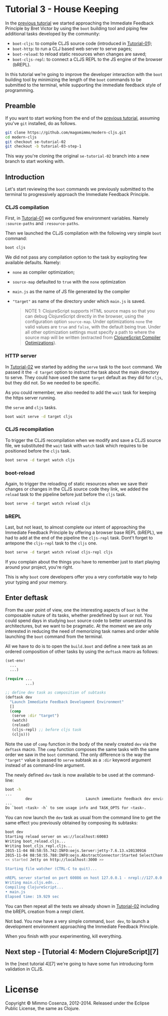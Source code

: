 # Tutorial 3 - House Keeping

In the [previous tutorial][1] we started approaching the Immediate
Feedback Principle by Bret Victor by using the `boot` building tool
and piping few additional tasks developed by the community:

* `boot-cljs`: to compile CLJS source code (introduced in
  [Tutorial-01][2]);
* `boot-http`: to run a CLJ based web server to serve pages;
* `boot-reload`: to reload static resources when changes are saved;
* `boot-cljs-repl`: to connect a CLJS REPL to the JS engine of the
  browser (bREPL).

In this tutorial we're going to improve the developer interaction with
the `boot` building tool by minimizing the length of the `boot`
commands to be submitted to the terminal, while supporting the immediate
feedback style of programming.

## Preamble

If you want to start working from the end of the [previous tutorial][1],
assuming you've `git` installed, do as follows.

```bash
git clone https://github.com/magomimmo/modern-cljs.git
cd modern-cljs
git checkout se-tutorial-02
git checkout -b tutorial-03-step-1
```

This way you're cloning the original `se-tutorial-02` branch into a
new branch to start working with.

## Introduction

Let's start reviewing the `boot` commands we previously submitted to
the terminal to progressively approach the Immediate Feedback
Principle.

### CLJS compilation

First, in [Tutorial-01][2] we configured few environment
variables. Namely `:source-paths` and `:resource-paths`.

Then we launched the CLJS compilation with the following very simple
`boot` command:

```bash
boot cljs
```

We did not pass any compilation option to the task by exployting few
available defaults. Namely:

* `none` as compiler optimization;
* `source-map` defaulted to `true` with the `none` optimization
* `main.js` as the name of JS file generated by the compiler
* `"target"` as name of the directory under which `main.js` is
  saved.

    > NOTE 1: ClojureScript supports HTML source maps so that you can
    > debug ClojureScript directly in the browser, using the
    > configuration option `source-map`. Under optimizations `none`
    > the valid values are `true` and `false`, with the default being
    > true. Under all other optimization settings must specify a path
    > to where the source map will be written (extracted from
    > [ClojureScript Compiler Optimizations][3]).

### HTTP server

In [Tutorial-02][1] we started by adding the `serve` task to the
`boot` command. We passed it the `-d target` option to instruct the
task about the main directory to serve. They could have used the same
`target` default as they did for `cljs`, but they did not. So we
needed to be specific.

As you could remember, we also needed to add the `wait` task for
keeping the https server running.

the `serve` and `cljs` tasks.

```bash
boot wait serve -d target cljs
```

### CLJS recompilation

To trigger the CLJS recompilation when we modify and save a CLJS
source file, we substituted the `wait` task with `watch` task which
requires to be positioned before the `cljs` task.

```bash
boot serve -d target watch cljs
```

### boot-reload

Again, to trigger the reloading of static resources when we save their
changes or changes in the CLJS source code they link, we added the
`reload` task to the pipeline before just before the `cljs` task.

```bash
boot serve -d target watch reload cljs
```

### bREPL

Last, but not least, to almost complete our intent of approaching the
Immediate Feedback Principle by offering a browser base REPL (bREPL),
we had to add at the end of the pipeline the `cljs-repl` task. Dont't
forget to antepone the `cljs-repl` task to the `cljs` one.

```bash
boot serve -d target watch reload cljs-repl cljs
```

If you complain about the things you have to remember just to start
playing around your project, you're right.

This is why `boot` core developers offer you a very confortable way to
help your typing and your memory.

## Enter deftask

From the user point of view, one the interesting aspects of `boot` is
the composable nuture of its tasks, whether predefined by `boot` or
not. You could spend days in studying `boot` source code to better
unserstand its architectures, but we want to be pragmatic. At the
moment we are only interested in reducing the need of memorizing task
names and order while launching the `boot` command from the terminal.

All we have to do is to open the `build.boot` and define a new task as
an ordered composition of other tasks by using the `deftask` macro as
follows:

```clj
(set-env!
  ...
  ...)

(require ...
         ...)

;; define dev task as composition of subtasks
(deftask dev
  "Launch Immediate Feedback Development Environment"
  []
  (comp 
   (serve :dir "target")
   (watch)
   (reload)
   (cljs-repl) ;; before cljs task
   (cljs)))
```

Note the use of `comp` function in the body of the newly created `dev`
via the `deftask` macro. The `comp` function composes the same tasks
with the same order we saw in the `boot` command. The only difference
is the way the `"target"` value is passed to `serve` subtask as a
`:dir` keyword argument instead of as command-line argument.

The newly defined `dev` task is now available to be used at the
command-line:

```bash
boot -h
...
         dev                        Launch immediate feedback dev environ...
...
Do `boot <task> -h` to see usage info and TASK_OPTS for <task>.
```

You can now launch the `dev` task as usual from the command line to
get the same effect you previously obtained by composing its subtasks:

```bash
boot dev
Starting reload server on ws://localhost:60083
Writing boot_reload.cljs...
Writing boot_cljs_repl.cljs...
2015-11-04 08:58:55.742:INFO:oejs.Server:jetty-7.6.13.v20130916
2015-11-04 08:58:55.788:INFO:oejs.AbstractConnector:Started SelectChannelConnector@0.0.0.0:3000
<< started Jetty on http://localhost:3000 >>

Starting file watcher (CTRL-C to quit)...

nREPL server started on port 60086 on host 127.0.0.1 - nrepl://127.0.0.1:60086
Writing main.cljs.edn...
Compiling ClojureScript...
• main.js
Elapsed time: 19.929 sec
```

You can then repeat all the tests we already shown in [Tutorial-02][1]
including the bREPL creation from a nrepl client.

Not bad. You now have a very simple command, `boot dev`, to launch a
development environment approaching the Immediate Feedback Principle.

When you finish with your experimenting, kill everything.


## Next step - [Tutorial 4: Modern ClojureScript][7]

In the [next tutorial 4][7] we're going to have some fun introducing
form validation in CLJS.

# License

Copyright © Mimmo Cosenza, 2012-2014. Released under the Eclipse Public
License, the same as Clojure.

[1]: https://github.com/magomimmo/modern-cljs/blob/master/doc/tutorial-02.md
[2]: https://github.com/magomimmo/modern-cljs/blob/master/doc/tutorial-01.md
[3]: https://github.com/clojure/clojurescript/wiki/Compiler-Options#source-map
[4]: http://clojure.org/transducers

